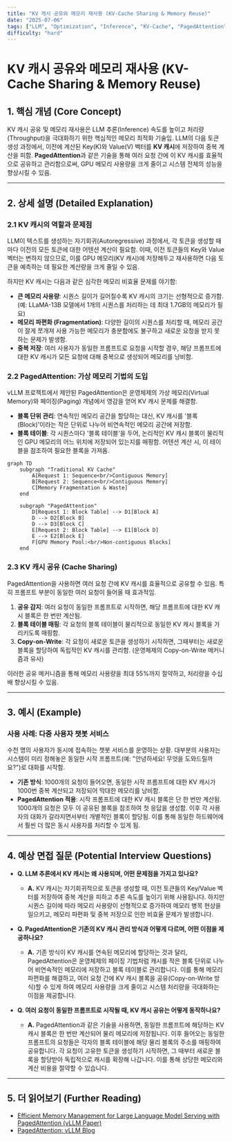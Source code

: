 ```yaml
---
title: "KV 캐시 공유와 메모리 재사용 (KV-Cache Sharing & Memory Reuse)"
date: "2025-07-06"
tags: ["LLM", "Optimization", "Inference", "KV-Cache", "PagedAttention"]
difficulty: "hard"
---
```


# KV 캐시 공유와 메모리 재사용 (KV-Cache Sharing & Memory Reuse)

## 1. 핵심 개념 (Core Concept)

KV 캐시 공유 및 메모리 재사용은 LLM 추론(Inference) 속도를 높이고 처리량(Throughput)을 극대화하기 위한 핵심적인 메모리 최적화 기술임. LLM의 다음 토큰 생성 과정에서, 이전에 계산된 Key(K)와 Value(V) 벡터를 **KV 캐시**에 저장하여 중복 계산을 피함. **PagedAttention**과 같은 기술을 통해 여러 요청 간에 이 KV 캐시를 효율적으로 공유하고 관리함으로써, GPU 메모리 사용량을 크게 줄이고 시스템 전체의 성능을 향상시킬 수 있음.

---

## 2. 상세 설명 (Detailed Explanation)

### 2.1 KV 캐시의 역할과 문제점

LLM이 텍스트를 생성하는 자기회귀(Autoregressive) 과정에서, 각 토큰을 생성할 때마다 이전의 모든 토큰에 대한 어텐션 계산이 필요함. 이때, 이전 토큰들의 Key와 Value 벡터는 변하지 않으므로, 이를 GPU 메모리(KV 캐시)에 저장해두고 재사용하면 다음 토큰을 예측하는 데 필요한 계산량을 크게 줄일 수 있음.

하지만 KV 캐시는 다음과 같은 심각한 메모리 비효율 문제를 야기함:

*   **큰 메모리 사용량**: 시퀀스 길이가 길어질수록 KV 캐시의 크기는 선형적으로 증가함. (예: LLaMA-13B 모델에서 1개의 시퀀스를 처리하는 데 최대 1.7GB의 메모리가 필요)
*   **메모리 파편화 (Fragmentation)**: 다양한 길이의 시퀀스를 처리할 때, 메모리 공간이 잘게 쪼개져 사용 가능한 메모리가 충분함에도 불구하고 새로운 요청을 받지 못하는 문제가 발생함.
*   **중복 저장**: 여러 사용자가 동일한 프롬프트로 요청을 시작할 경우, 해당 프롬프트에 대한 KV 캐시가 모든 요청에 대해 중복으로 생성되어 메모리를 낭비함.

### 2.2 PagedAttention: 가상 메모리 기법의 도입

vLLM 프로젝트에서 제안된 PagedAttention은 운영체제의 가상 메모리(Virtual Memory)와 페이징(Paging) 개념에서 영감을 얻어 KV 캐시 문제를 해결함.

*   **블록 단위 관리**: 연속적인 메모리 공간을 할당하는 대신, KV 캐시를 '블록(Block)'이라는 작은 단위로 나누어 비연속적인 메모리 공간에 저장함.
*   **블록 테이블**: 각 시퀀스마다 '블록 테이블'을 두어, 논리적인 KV 캐시 블록이 물리적인 GPU 메모리의 어느 위치에 저장되어 있는지를 매핑함. 어텐션 계산 시, 이 테이블을 참조하여 필요한 블록을 가져옴.

```mermaid
graph TD
    subgraph "Traditional KV Cache"
        A[Request 1: Sequence<br/>Contiguous Memory]
        B[Request 2: Sequence<br/>Contiguous Memory]
        C[Memory Fragmentation & Waste]
    end

    subgraph "PagedAttention"
        D[Request 1: Block Table] --> D1[Block A]
        D --> D2[Block B]
        D --> D3[Block C]
        E[Request 2: Block Table] --> E1[Block D]
        E --> E2[Block E]
        F[GPU Memory Pool:<br/>Non-contiguous Blocks]
    end
```

### 2.3 KV 캐시 공유 (Cache Sharing)

PagedAttention을 사용하면 여러 요청 간에 KV 캐시를 효율적으로 공유할 수 있음. 특히 프롬프트 부분이 동일한 여러 요청이 들어올 때 효과적임.

1.  **공유 감지**: 여러 요청이 동일한 프롬프트로 시작하면, 해당 프롬프트에 대한 KV 캐시 블록은 한 번만 계산됨.
2.  **블록 테이블 매핑**: 각 요청의 블록 테이블이 물리적으로 동일한 KV 캐시 블록을 가리키도록 매핑함.
3.  **Copy-on-Write**: 각 요청이 새로운 토큰을 생성하기 시작하면, 그때부터는 새로운 블록을 할당하여 독립적인 KV 캐시를 관리함. (운영체제의 Copy-on-Write 메커니즘과 유사)

이러한 공유 메커니즘을 통해 메모리 사용량을 최대 55%까지 절약하고, 처리량을 수십 배 향상시킬 수 있음.

---

## 3. 예시 (Example)

### 사용 사례: 다중 사용자 챗봇 서비스

수천 명의 사용자가 동시에 접속하는 챗봇 서비스를 운영하는 상황. 대부분의 사용자는 시스템이 미리 정해놓은 동일한 시작 프롬프트(예: "안녕하세요! 무엇을 도와드릴까요?")로 대화를 시작함.

*   **기존 방식**: 1000개의 요청이 들어오면, 동일한 시작 프롬프트에 대한 KV 캐시가 1000번 중복 계산되고 저장되어 막대한 메모리를 낭비함.
*   **PagedAttention 적용**: 시작 프롬프트에 대한 KV 캐시 블록은 단 한 번만 계산됨. 1000개의 요청은 모두 이 공유된 블록을 참조하여 첫 응답을 생성함. 이후 각 사용자의 대화가 갈라지면서부터 개별적인 블록이 할당됨. 이를 통해 동일한 하드웨어에서 훨씬 더 많은 동시 사용자를 처리할 수 있게 됨.

---

## 4. 예상 면접 질문 (Potential Interview Questions)

*   **Q. LLM 추론에서 KV 캐시는 왜 사용되며, 어떤 문제점을 가지고 있나요?**
    *   **A.** KV 캐시는 자기회귀적으로 토큰을 생성할 때, 이전 토큰들의 Key/Value 벡터를 저장하여 중복 계산을 피하고 추론 속도를 높이기 위해 사용됩니다. 하지만 시퀀스 길이에 따라 메모리 사용량이 선형적으로 증가하여 메모리 병목 현상을 일으키고, 메모리 파편화 및 중복 저장으로 인한 비효율 문제가 발생합니다.

*   **Q. PagedAttention은 기존의 KV 캐시 관리 방식과 어떻게 다르며, 어떤 이점을 제공하나요?**
    *   **A.** 기존 방식이 KV 캐시를 연속된 메모리에 할당하는 것과 달리, PagedAttention은 운영체제의 페이징 기법처럼 캐시를 작은 블록 단위로 나누어 비연속적인 메모리에 저장하고 블록 테이블로 관리합니다. 이를 통해 메모리 파편화를 해결하고, 여러 요청 간에 KV 캐시 블록을 공유(Copy-on-Write 방식)할 수 있게 하여 메모리 사용량을 크게 줄이고 시스템 처리량을 극대화하는 이점을 제공합니다.

*   **Q. 여러 요청이 동일한 프롬프트로 시작될 때, KV 캐시 공유는 어떻게 동작하나요?**
    *   **A.** PagedAttention과 같은 기술을 사용하면, 동일한 프롬프트에 해당하는 KV 캐시 블록은 한 번만 계산되어 물리 메모리에 저장됩니다. 이후 들어오는 동일한 프롬프트의 요청들은 각자의 블록 테이블에 해당 물리 블록의 주소를 매핑하여 공유합니다. 각 요청이 고유한 토큰을 생성하기 시작하면, 그 때부터 새로운 블록을 할당받아 독립적으로 캐시를 확장해 나갑니다. 이를 통해 상당한 메모리와 계산 비용을 절약할 수 있습니다.

---

## 5. 더 읽어보기 (Further Reading)

*   [Efficient Memory Management for Large Language Model Serving with PagedAttention (vLLM Paper)](https://arxiv.org/abs/2309.06180)
*   [PagedAttention: vLLM Blog](https://vllm.ai/blog/2023-06-20-vllm.html)